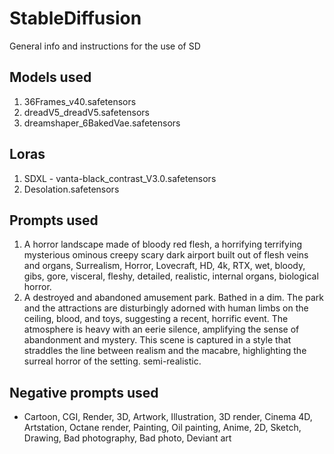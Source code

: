 # StableDiffusion
General info and instructions for the use of SD

## Models used
1) 36Frames_v40.safetensors
2) dreadV5_dreadV5.safetensors
3) dreamshaper_6BakedVae.safetensors

## Loras
1) SDXL - vanta-black_contrast_V3.0.safetensors
2) Desolation.safetensors

## Prompts used
1) A horror landscape made of bloody red flesh, a horrifying terrifying mysterious ominous creepy scary dark airport built out of flesh veins and organs, Surrealism, Horror, Lovecraft, HD, 4k, RTX, wet, bloody, gibs, gore, visceral, fleshy, detailed, realistic, internal organs, biological horror.
2) A destroyed and abandoned amusement park. Bathed in a dim. The park and the attractions are disturbingly adorned with human limbs on the ceiling, blood, and toys, suggesting a recent, horrific event. The atmosphere is heavy with an eerie silence, amplifying the sense of abandonment and mystery. This scene is captured in a style that straddles the line between realism and the macabre, highlighting the surreal horror of the setting. semi-realistic.

## Negative prompts used
- Cartoon, CGI, Render, 3D, Artwork, Illustration, 3D render, Cinema 4D, Artstation, Octane render, Painting, Oil painting, Anime, 2D, Sketch, Drawing, Bad photography, Bad photo, Deviant art
